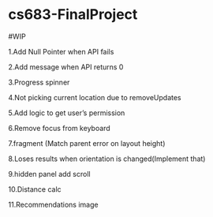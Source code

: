 # cs683-FinalProject

#WIP

1.Add Null Pointer when API fails 

2.Add message when API returns 0

3.Progress spinner

4.Not picking current location due to removeUpdates

5.Add logic to get user’s permission

6.Remove focus from keyboard

7.fragment (Match parent error on layout height)

8.Loses results when orientation is changed(Implement that)

9.hidden panel add scroll

10.Distance calc

11.Recommendations image
